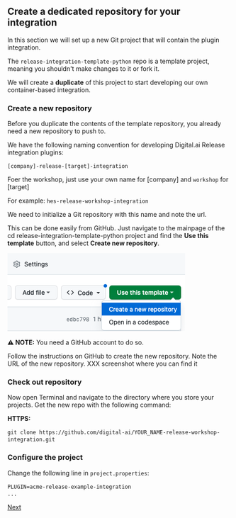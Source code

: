 ## Create a dedicated repository for your integration

In this section we will set up a new Git project that will contain the plugin integration.

The `release-integration-template-python` repo is a template project, meaning you shouldn't make changes to it or fork it. 

We will create a **duplicate** of this project to start developing our own container-based integration.


### Create a new repository

Before you duplicate the contents of the template repository, you already need a new repository to push to.

We have the following naming convention for developing Digital.ai Release integration plugins:

    [company]-release-[target]-integration

Foer the workshop, just use your own name for [company] and `workshop` for [target]

For example: `hes-release-workshop-integration`

We need to initialize a Git repository with this name and note the url.  

This can be done easily from GitHub. Just navigate to the mainpage of the cd release-integration-template-python project and find the **Use this template** button, and select **Create new repository**. 

![Use this tempalte button on GitHub](copy-template-on-github.png)

**⚠️ NOTE:**  You need a GitHub account to do so.

Follow the instructions on GitHub to create the new repository.
Note the URL of the new repository. XXX screenshot where you can find it

### Check out repository

Now open Terminal and navigate to the directory where you store your projects. Get the new repo with the following command: 

**HTTPS:**

    git clone https://github.com/digital-ai/YOUR_NAME-release-workshop-integration.git

### Configure the project

Change the following line in `project.properties`:

```
PLUGIN=acme-release-example-integration
...
```

[Next](../part-2/lab-3-setup-python-and-ide.md)
